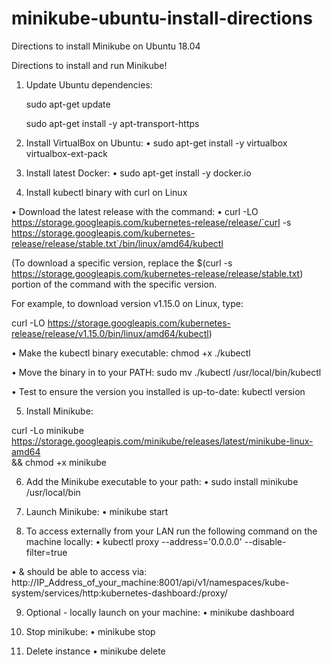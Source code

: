 # minikube-ubuntu-install-directions
Directions to install Minikube on Ubuntu 18.04





Directions to install and run Minikube!

1.	Update Ubuntu dependencies:

	sudo apt-get update
    
	sudo apt-get install -y apt-transport-https

2.	Install VirtualBox on Ubuntu:
•	sudo apt-get install -y virtualbox virtualbox-ext-pack

3.	Install latest Docker:
•	sudo apt-get install -y docker.io

4.	Install kubectl binary with curl on Linux

•	Download the latest release with the command:
•	curl -LO https://storage.googleapis.com/kubernetes-release/release/`curl -s https://storage.googleapis.com/kubernetes-release/release/stable.txt`/bin/linux/amd64/kubectl

(To download a specific version, replace the $(curl -s https://storage.googleapis.com/kubernetes-release/release/stable.txt) portion of the command with the specific version.

For example, to download version v1.15.0 on Linux, type:

curl -LO https://storage.googleapis.com/kubernetes-release/release/v1.15.0/bin/linux/amd64/kubectl)

•	Make the kubectl binary executable:
chmod +x ./kubectl

•	Move the binary in to your PATH:
sudo mv ./kubectl /usr/local/bin/kubectl

•	Test to ensure the version you installed is up-to-date:
kubectl version




5.	Install Minikube:

curl -Lo minikube https://storage.googleapis.com/minikube/releases/latest/minikube-linux-amd64 \
&& chmod +x minikube

6.	Add the Minikube executable to your path:
•	sudo install minikube /usr/local/bin

7.	Launch Minikube:
•	minikube start

8.	To access externally from your LAN run the following command on the machine locally:
•	kubectl proxy --address='0.0.0.0' --disable-filter=true

•	& should be able to access via:
http://IP_Address_of_your_machine:8001/api/v1/namespaces/kube-system/services/http:kubernetes-dashboard:/proxy/

9.	Optional - locally launch on your machine:
•	minikube dashboard

10.	Stop minikube:
•	minikube stop

11.	Delete instance
•	minikube delete
